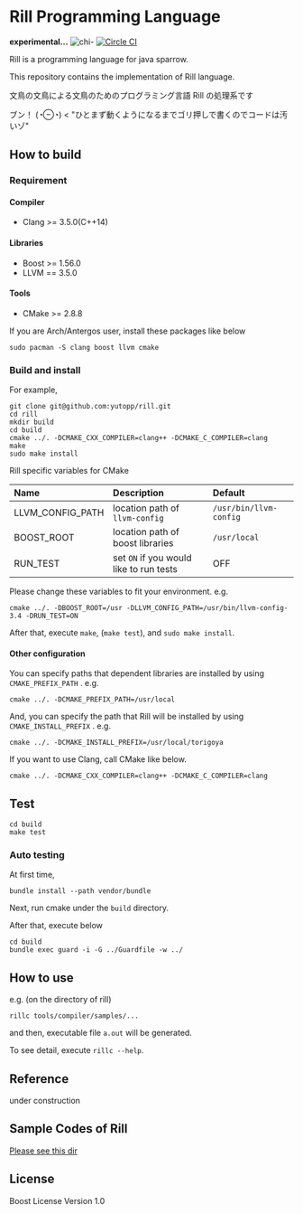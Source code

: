 # Rill Programming Language
**experimental...**
![chi-](http://yutopp.net/image/chi-.png "Bun")
[![Circle CI](https://circleci.com/gh/yutopp/rill.png?style=badge)](https://circleci.com/gh/yutopp/rill)

Rill is a programming language for java sparrow.

This repository contains the implementation of Rill language.

文鳥の文鳥による文鳥のためのプログラミング言語 Rill の処理系です

ブン！ (◔⊖◔) < "ひとまず動くようになるまでゴリ押しで書くのでコードは汚いゾ"


## How to build
### Requirement
#### Compiler
- Clang >= 3.5.0(C++14)

#### Libraries
- Boost >= 1.56.0
- LLVM == 3.5.0

#### Tools
- CMake >= 2.8.8

If you are Arch/Antergos user, install these packages like below
```
sudo pacman -S clang boost llvm cmake
```

### Build and install
For example,
```
git clone git@github.com:yutopp/rill.git
cd rill
mkdir build
cd build
cmake ../. -DCMAKE_CXX_COMPILER=clang++ -DCMAKE_C_COMPILER=clang
make
sudo make install
```
Rill specific variables for CMake

|Name|Description|Default|
|:--|:--|:--|
|LLVM_CONFIG_PATH | location path of `llvm-config` | `/usr/bin/llvm-config` |
|BOOST_ROOT| location path of boost libraries | `/usr/local` |
|RUN_TEST| set `ON` if you would like to run tests | OFF |
Please change these variables to fit your environment.
e.g.
```
cmake ../. -DBOOST_ROOT=/usr -DLLVM_CONFIG_PATH=/usr/bin/llvm-config-3.4 -DRUN_TEST=ON
```

After that, execute `make`, (`make test`),  and `sudo make install`.


#### Other configuration
You can specify paths that dependent libraries are installed by using `CMAKE_PREFIX_PATH` . e.g.

```
cmake ../. -DCMAKE_PREFIX_PATH=/usr/local
```

And, you can specify the path that Rill will be installed by using `CMAKE_INSTALL_PREFIX` . e.g.

```
cmake ../. -DCMAKE_INSTALL_PREFIX=/usr/local/torigoya
```

If you want to use Clang, call CMake like below.

```
cmake ../. -DCMAKE_CXX_COMPILER=clang++ -DCMAKE_C_COMPILER=clang
```

## Test
```
cd build
make test
```

### Auto testing
At first time,
```
bundle install --path vendor/bundle
```

Next, run cmake under the `build` directory.

After that, execute below
```
cd build
bundle exec guard -i -G ../Guardfile -w ../
```


## How to use
e.g. (on the directory of rill)
```
rillc tools/compiler/samples/...
```
and then, executable file `a.out` will be generated.

To see detail, execute `rillc --help`.


## Reference

under construction


## Sample Codes of Rill
[Please see this dir](tools/compiler/samples)


## License

Boost License Version 1.0
